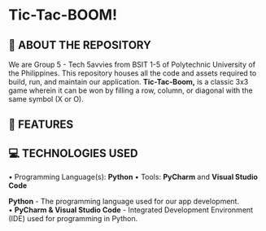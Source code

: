 # Tic-Tac-BOOM!

## 📌 ABOUT THE REPOSITORY

We are Group 5 - Tech 5avvies from BSIT 1-5 of Polytechnic University of the Philippines. This repository houses all the code and assets required to build, run, and maintain our application. **Tic-Tac-Boom,** is a classic 3x3 game wherein it can be won by filling a row, column, or diagonal with the same symbol (X or O).

## 🚀 FEATURES



## 💻 TECHNOLOGIES USED

• Programming Language(s): **Python**
• Tools: **PyCharm** and **Visual Studio Code**


**Python** - The programming language used for our app development.  
• **PyCharm & Visual Studio Code** - Integrated Development Environment (IDE) used for programming in Python.  
